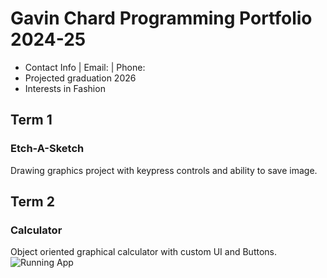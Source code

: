 # Gavin Chard Programming Portfolio 2024-25
* Contact Info | Email: []("gavin.chard@gmail.com") | Phone: []("385-910-6312")
* Projected graduation 2026
* Interests in Fashion

## Term 1 
### Etch-A-Sketch
Drawing graphics project with keypress controls and ability to save image.


## Term 2
### Calculator
Object oriented graphical calculator with custom UI and Buttons.
![Running App](https://github.com/GavinC07/ppf/tree/main/images/Calc1.png?raw=true)
